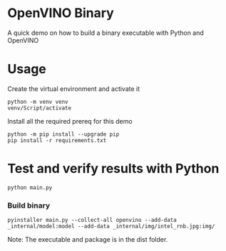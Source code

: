 # OpenVINO Binary
A quick demo on how to build a binary executable with Python and OpenVINO


# Usage

Create the virtual environment and activate it
```
python -m venv venv
venv/Script/activate
```

Install all the required prereq for this demo
```
python -m pip install --upgrade pip
pip install -r requirements.txt
```
# Test and verify results with Python 
```
python main.py 
```

### Build binary 
```
pyinstaller main.py --collect-all openvino --add-data _internal/model:model --add-data _internal/img/intel_rnb.jpg:img/
```

Note: The executable and package is in the dist folder.
